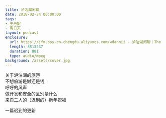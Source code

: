 ```yaml
---
title: 泸沽湖闲聊
date: 2018-02-24 00:00:00
tags:
- 王丹妮
- 高日天
layout: podcast
enclosure:
  url: https://jfm.oss-cn-chengdu.aliyuncs.com/wdannii - 泸沽湖闲聊｜The Jungle.mp3
  length: 8813237
  duration: 881
  type: audio/mpeg
background: /assets/cover.jpg
---
```

关于泸沽湖的旅游  
不想旅游是懒还是钱  
呼呼的风声  
做开发和安全的区别是什么  
来自二人的（迟到的）新年祝福

一篇迟到的更新
